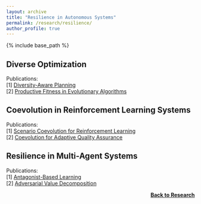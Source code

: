 ```yaml
---
layout: archive
title: "Resilience in Autonomous Systems"
permalink: /research/resilience/
author_profile: true
---
```


{% include base_path %}

## Diverse Optimization

Publications:  
[1] [Diversity-Aware Planning](http://thomyphan.github.io/files/2018-icac-preprint.pdf)  
[2] [Productive Fitness in Evolutionary Algorithms](https://link.springer.com/content/pdf/10.1007/s11047-021-09853-3.pdf)  

## Coevolution in Reinforcement Learning Systems

Publications:  
[1] [Scenario Coevolution for Reinforcement Learning](http://thomyphan.github.io/files/2019-gecco.pdf)  
[2] [Coevolution for Adaptive Quality Assurance](https://epub.ub.uni-muenchen.de/73060/1/Gabor2020_Article_TheScenarioCoevolutionParadigm.pdf)  

## Resilience in Multi-Agent Systems

Publications:  
[1] [Antagonist-Based Learning](https://ifaamas.org/Proceedings/aamas2020/pdfs/p1055.pdf)  
[2] [Adversarial Value Decomposition](https://ojs.aaai.org/index.php/AAAI/article/view/17348)  

<div style="float: right;">
    <a href="https://thomyphan.github.io/research/"><strong>Back to Research</strong></a>
</div>